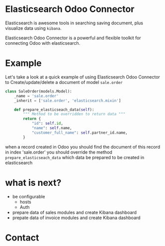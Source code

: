# Elasticsearch Odoo Connector
Elasticsearch is awesome tools in searching saving document, plus visualize data using `kibana`.

Elasticsearch Odoo Connector is a powerful and flexible toolkit for connecting Odoo with elasticsearch.

# Example
Let's take a look at a quick example of using Elasticsearch Odoo Connector to Create/update/delete a document of model `sale.order` 

``` Python
class SaleOrder(models.Model):
    _name = 'sale.order'
    _inherit = ['sale.order', 'elasticsearch.mixin']

    def prepare_elasticseach_data(self):
        """ Method to be overridden to return data """
        return {
            "id": self.id,
            "name": self.name,
            "customer_full_name": self.partner_id.name,
        }
```
when a record created in Odoo you should find the document of this record in index 'sale.order'
you should override the method `prepare_elasticseach_data` which data be prepared to be created in elasticsearch


# what is next?
- be configurable
  - hosts
  - Auth
- prepare data of sales modules and create Kibana dashboard
- prepate data of invoice modules and create Kibana dashboard

# Contact
